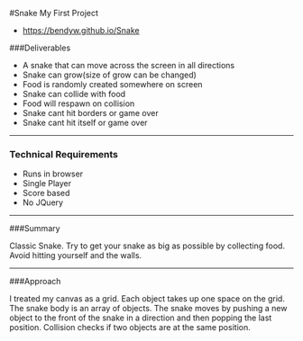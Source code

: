 #Snake
My First Project
*  https://bendyw.github.io/Snake

###Deliverables

* A snake that can move across the screen in all directions
* Snake can grow(size of grow can be changed)
* Food is randomly created somewhere on screen
* Snake can collide with food
* Food will respawn on collision
* Snake cant hit borders or game over
* Snake cant hit itself or game over

---

### Technical Requirements

* Runs in browser
* Single Player
* Score based
* No JQuery


---

###Summary

Classic Snake.
Try to get your snake as big as possible by collecting food. Avoid hitting yourself and the walls.

---

###Approach

I treated my canvas as a grid. Each object takes up one space on the grid.
 The snake body is an array of objects. The snake moves by pushing a new object to the front of the snake in a direction and then popping the last position.
 Collision checks if two objects are at the same position.




